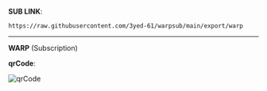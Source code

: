 **SUB LINK**:
```
https://raw.githubusercontent.com/3yed-61/warpsub/main/export/warp
```
---
**WARP** (Subscription)

**qrCode**:




![qrCode](https://github.com/3yed-61/warpsub/assets/122279300/f6589495-3506-4cfb-938f-d1db2dc4d070)


